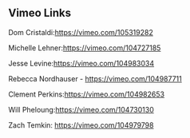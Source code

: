 ## Vimeo Links

Dom Cristaldi:https://vimeo.com/105319282

Michelle Lehner:https://vimeo.com/104727185

Jesse Levine:https://vimeo.com/104983034

Rebecca Nordhauser - https://vimeo.com/104987711

Clement Perkins:https://vimeo.com/104982653

Will Pheloung:https://vimeo.com/104730130

Zach Temkin: https://vimeo.com/104979798

